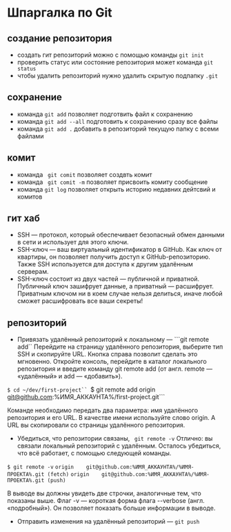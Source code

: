 # Шпаргалка по Git
## создание репозитория
* создать гит репозиторий можно с помощью команды ```git init```
* проверить статус или состояние репозитория может команда ```git status```
* чтобы удалить репозиторий нужно удалить скрытую подпапку ```.git```
## сохранение
* команда ```git add``` позволяет подготвить файл к сохранению 
* команда ```git add --all``` подготовить к сохранению сразу все файлы
* команда ```git add .``` добавить в репозиторий текущую папку с всеми файлами
## комит
* команда ``` git comit``` позволяет создвть комит  
* команда ``` git comit -m``` позволяет присвоить комиту сообщение
* команда ```git log``` позволяет открыть историю недавних дейтсвий и комитов
## гит хаб
* SSH — протокол, который обеспечивает безопасный обмен данными в сети и использует для этого ключи.
* SSH-ключ — ваш виртуальный идентификатор в GitHub. Как ключ от квартиры, он позволяет получить доступ к GitHub-репозиторию. Также SSH используется для доступа к другим удалённым серверам.
* SSH-ключ состоит из двух частей — публичной и приватной. Публичный ключ зашифрует данные, а приватный — расшифрует. Приватным ключом ни в коем случае нельзя делиться, иначе любой сможет расшифровать все ваши секреты!
## репозиторий 
* Привязать удалённый репозиторий к локальному — ```git remote add``
Перейдите на страницу удалённого репозитория, выберите тип SSH и скопируйте URL. Кнопка справа позволит сделать это мгновенно.
Откройте консоль, перейдите в каталог локального репозитория и введите команду git remote add (от англ. remote — «удалённый» и add — «добавить»).

```$ cd ~/dev/first-project``
```$ git remote add origin git@github.com:%ИМЯ_АККАУНТА%/first-project.git``` 

Команде необходимо передать два параметра: имя удалённого репозитория и его URL. В качестве имени используйте слово origin. А URL вы скопировали со страницы удалённого репозитория.

* Убедиться, что репозитории связаны, `` git remote -v``
Отлично: вы связали локальный репозиторий с удалённым. Осталось убедиться, что всё работает, с помощью следующей команды.

```$ git remote -v```
```origin    git@github.com:%ИМЯ_АККАУНТА%/%ИМЯ-ПРОЕКТА%.git (fetch)```
```origin    git@github.com:%ИМЯ_АККАУНТА%/%ИМЯ-ПРОЕКТА%.git (push) ```

В выводе вы должны увидеть две строчки, аналогичные тем, что показаны выше.
Флаг -v — короткая форма флага --verbose (англ. «подробный»). Он позволяет показать больше информации в выводе.
* Отправить изменения на удалённый репозиторий —  ```git push```
